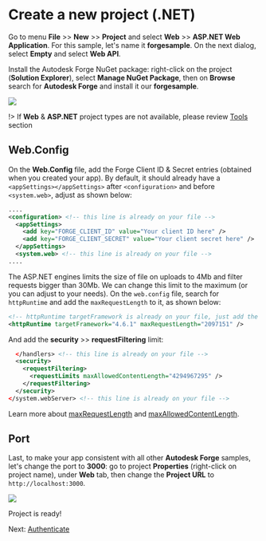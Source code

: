 # Create a new project (.NET)

Go to menu **File** >> **New** >> **Project** and select **Web** >> **ASP.NET Web Application**. For this sample, let's name it **forgesample**. On the next dialog, select **Empty** and select **Web API**. 

Install the Autodesk Forge NuGet package: right-click on the project (**Solution Explorer**), select **Manage NuGet Package**, then on **Browse** search for **Autodesk Forge** and install it our **forgesample**. 

![](_media/net/create_project_webapi.gif) 

!> If **Web** & **ASP.NET** project types are not available, please review [Tools](environment/tools/net) section

## Web.Config

On the **Web.Config** file, add the Forge Client ID & Secret entries (obtained when you created your app). By default, it should already have a `<appSettings></appSettings>` after `<configuration>` and before `<system.web>`, adjust as shown below:

```xml
....
<configuration> <!-- this line is already on your file -->
  <appSettings>
    <add key="FORGE_CLIENT_ID" value="Your client ID here" />
    <add key="FORGE_CLIENT_SECRET" value="Your client secret here" />
  </appSettings>
  <system.web> <!-- this line is already on your file -->
....
```

The ASP.NET engines limits the size of file on uploads to 4Mb and filter requests bigger than 30Mb. We can change this limit to the maximum (or you can adjust to your needs). On the `web.config` file, search for `httpRuntime` and add the `maxRequestLength` to it, as shown below:

```xml
<!-- httpRuntime targetFramework is already on your file, just add the maxRequestLength -->
<httpRuntime targetFramework="4.6.1" maxRequestLength="2097151" />
```

And add the **security** >> **requestFiltering** limit:

```xml
  </handlers> <!-- this line is already on your file -->
  <security>
    <requestFiltering>
      <requestLimits maxAllowedContentLength="4294967295" />
    </requestFiltering>
  </security>
</system.webServer> <!-- this line is already on your file -->
```

Learn more about [maxRequestLength](https://msdn.microsoft.com/en-us/library/e1f13641(v=vs.90).aspx) and [maxAllowedContentLength](https://msdn.microsoft.com/en-us/library/ms689462.aspx). 

## Port

Last, to make your app consistent with all other **Autodesk Forge** samples, let's change the port to **3000**: go to project **Properties** (right-click on project name), under **Web** tab, then change the **Project URL** to `http://localhost:3000`.

![](_media/net/port.png) 

Project is ready! 

Next: [Authenticate](oauth/2legged/)